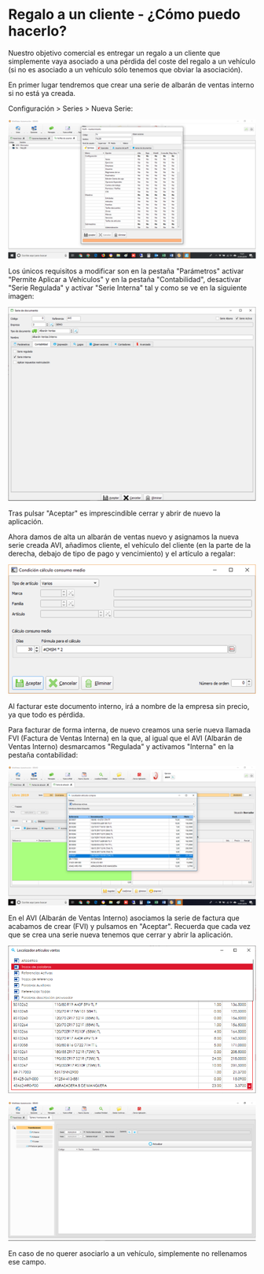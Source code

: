 # Regalo a un cliente - ¿Cómo puedo hacerlo?

Nuestro objetivo comercial es entregar un regalo a un cliente que simplemente vaya asociado a una pérdida del coste del regalo a un vehículo \(si no es asociado a un vehículo sólo tenemos que obviar la asociación\).

En primer lugar tendremos que crear una serie de albarán de ventas interno si no está ya creada. 

Configuración &gt; Series &gt; Nueva Serie:

![](../.gitbook/assets/image%20%28176%29.png)

Los únicos requisitos a modificar son en la pestaña "Parámetros" activar "Permite Aplicar a Vehículos" y en la pestaña "Contabilidad", desactivar "Serie Regulada" y activar "Serie Interna" tal y como se ve en la siguiente imagen:

![](../.gitbook/assets/image.png)

Tras pulsar "Aceptar" es imprescindible cerrar y abrir de nuevo la aplicación.

Ahora damos de alta un albarán de ventas nuevo y asignamos la nueva serie creada AVI, añadimos cliente, el vehículo del cliente \(en la parte de la derecha, debajo de tipo de pago y vencimiento\) y el artículo a regalar:

![](../.gitbook/assets/image%20%28354%29.png)

Al facturar este documento interno, irá a nombre de la empresa sin precio, ya que todo es pérdida.

Para facturar de forma interna, de nuevo creamos una serie nueva llamada FVI \(Factura de Ventas Interna\) en la que, al igual que el AVI \(Albarán de Ventas Interno\) desmarcamos "Regulada" y activamos "Interna" en la pestaña contabilidad:

![](../.gitbook/assets/image%20%28488%29.png)

En el AVI \(Albarán de Ventas Interno\) asociamos la serie de factura que acabamos de crear \(FVI\) y pulsamos en "Aceptar". Recuerda que cada vez que se crea una serie nueva tenemos que cerrar y abrir la aplicación.

![](../.gitbook/assets/image%20%28395%29.png)

![Factura de Ventas Interna](../.gitbook/assets/image%20%28323%29.png)

En caso de no querer asociarlo a un vehículo, simplemente no rellenamos ese campo.





